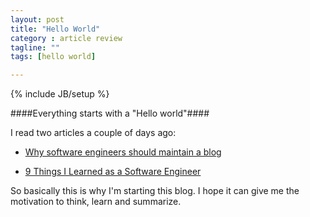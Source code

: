 ```yaml
---
layout: post
title: "Hello World"
category : article review
tagline: ""
tags: [hello world]

---
```

{% include JB/setup %}

####Everything starts with a "Hello world"####

I read two articles a couple of days ago:

- [Why software engineers should maintain a blog](http://server.dzone.com/articles/why-software-engineers-should)

- [9 Things I Learned as a Software Engineer](https://medium.com/@maebert/9-things-i-learned-as-a-software-engineer-c2c9f76c9266)

So basically this is why I'm starting this blog. I hope it can give me the motivation to think, learn and summarize.